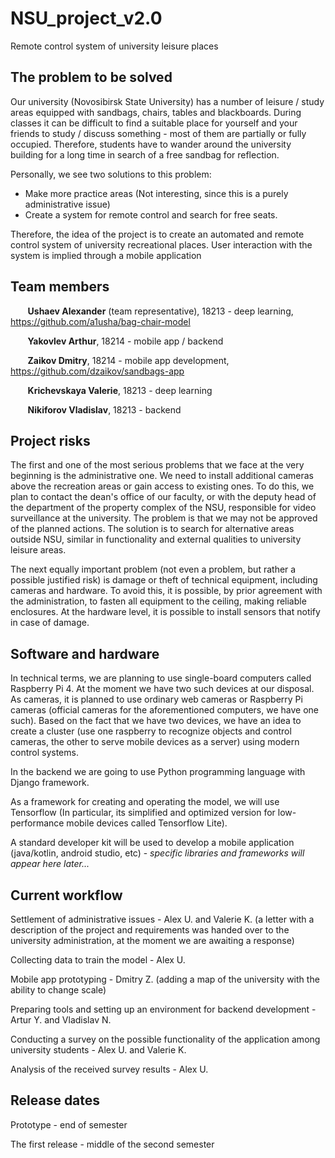 # NSU_project_v2.0

Remote control system of university leisure places

## The problem to be solved
Our university (Novosibirsk State University) has a number of leisure / study areas equipped with sandbags, chairs, tables and blackboards. During classes it can be difficult to find a suitable place for yourself and your friends to study / discuss something - most of them are partially or fully occupied. Therefore, students have to wander around the university building for a long time in search of a free sandbag for reflection. 

Personally, we see two solutions to this problem:
 - Make more practice areas (Not interesting, since this is a purely administrative issue)
 - Create a system for remote control and search for free seats.

Therefore, the idea of the project is to create an automated and remote control system of university recreational places. User interaction with the system is implied through a mobile application

## Team members
&nbsp;&nbsp;&nbsp;&nbsp;&nbsp;&nbsp; **Ushaev Alexander** (team representative), 18213 - deep learning, https://github.com/a1usha/bag-chair-model

&nbsp;&nbsp;&nbsp;&nbsp;&nbsp;&nbsp; **Yakovlev Arthur**, 18214 - mobile app / backend 

&nbsp;&nbsp;&nbsp;&nbsp;&nbsp;&nbsp; **Zaikov Dmitry**, 18214 - mobile app development, https://github.com/dzaikov/sandbags-app

&nbsp;&nbsp;&nbsp;&nbsp;&nbsp;&nbsp; **Krichevskaya Valerie**, 18213 - deep learning

&nbsp;&nbsp;&nbsp;&nbsp;&nbsp;&nbsp; **Nikiforov Vladislav**, 18213 - backend

## Project risks
The first and one of the most serious problems that we face at the very beginning is the administrative one. We need to install additional cameras above the recreation areas or gain access to existing ones. To do this, we plan to contact the dean's office of our faculty, or with the deputy head of the department of the property complex of the NSU, responsible for video surveillance at the university. The problem is that we may not be approved of the planned actions. The solution is to search for alternative areas outside NSU, similar in functionality and external qualities to university leisure areas. 

The next equally important problem (not even a problem, but rather a possible justified risk) is damage or theft of technical equipment, including cameras and hardware. To avoid this, it is possible, by prior agreement with the administration, to fasten all equipment to the ceiling, making reliable enclosures. At the hardware level, it is possible to install sensors that notify in case of damage.

## Software and hardware
In technical terms, we are planning to use single-board computers called Raspberry Pi 4. At the moment we have two such devices at our disposal. As cameras, it is planned to use ordinary web cameras or Raspberry Pi cameras (official cameras for the aforementioned computers, we have one such). Based on the fact that we have two devices, we have an idea to create a cluster (use one raspberry to recognize objects and control cameras, the other to serve mobile devices as a server) using modern control systems.

In the backend we are going to use Python programming language with Django framework. 

As a framework for creating and operating the model, we will use Tensorflow (In particular, its simplified and optimized version for low-performance mobile devices called Tensorflow Lite). 

A standard developer kit will be used to develop a mobile application (java/kotlin, android studio, etc) - *specific libraries and frameworks will appear here later...* 

## Current workflow
Settlement of administrative issues - Alex U. and Valerie K. (a letter with a description of the project and requirements was handed over to the university administration, at the moment we are awaiting a response)

Collecting data to train the model - Alex U.

Mobile app prototyping - Dmitry Z. (adding a map of the university with the ability to change scale)

Preparing tools and setting up an environment for backend development - Artur Y. and Vladislav N.

Conducting a survey on the possible functionality of the application among university students - Alex U. and Valerie K.

Analysis of the received survey results - Alex U.


## Release dates
Prototype - end of semester

The first release - middle of the second semester


